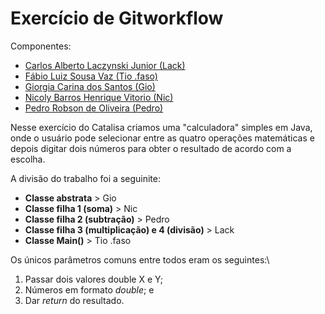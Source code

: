 
# Exercício de Gitworkflow

Componentes:
* [Carlos Alberto Laczynski Junior (Lack)](https://github.com/carloslaczynskizup)
* [Fábio Luiz Sousa Vaz (Tio .faso)](https://github.com/tiofaso/)
* [Giorgia Carina dos Santos (Gio)](https://github.com/giorgiasantos)
* [Nicoly Barros Henrique Vitorio (Nic)](https://github.com/NicolyZup)
* [Pedro Robson de Oliveira (Pedro)](https://github.com/PedrorOliva)

Nesse exercício do Catalisa criamos uma "calculadora" simples em Java, onde o usuário pode selecionar entre as quatro operações matemáticas e depois digitar dois números para obter o resultado de acordo com a escolha.

A divisão do trabalho foi a seguinite:

* **Classe abstrata** > Gio
* **Classe filha 1 (soma)** > Nic
* **Classe filha 2 (subtração)** > Pedro
* **Classe filha 3 (multiplicação) e 4 (divisão)** > Lack
* **Classe Main()** > Tio .faso

Os únicos parâmetros comuns entre todos eram os seguintes:\
1. Passar dois valores double X e Y;
2. Números em formato *double*; e
2. Dar *return* do resultado.
